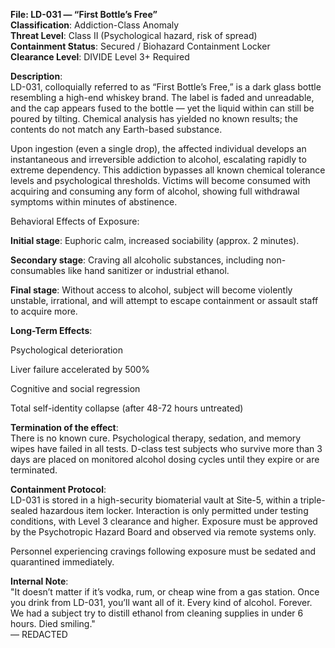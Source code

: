 **File: LD-031 — “First Bottle’s Free”**  
**Classification**: Addiction-Class Anomaly  
**Threat Level**: Class II (Psychological hazard, risk of spread)  
**Containment Status**: Secured / Biohazard Containment Locker  
**Clearance Level**: DIVIDE Level 3+ Required  








**Description**:  
LD-031, colloquially referred to as “First Bottle’s Free,” is a dark glass bottle resembling a high-end whiskey brand. The label is faded and unreadable, and the cap appears fused to the bottle — yet the liquid within can still be poured by tilting. Chemical analysis has yielded no known results; the contents do not match any Earth-based substance.  

Upon ingestion (even a single drop), the affected individual develops an instantaneous and irreversible addiction to alcohol, escalating rapidly to extreme dependency. This addiction bypasses all known chemical tolerance levels and psychological thresholds. Victims will become consumed with acquiring and consuming any form of alcohol, showing full withdrawal symptoms within minutes of abstinence.  

Behavioral Effects of Exposure:  

**Initial stage**: Euphoric calm, increased sociability (approx. 2 minutes).  

**Secondary stage**: Craving all alcoholic substances, including non-consumables like hand sanitizer or industrial ethanol.  

**Final stage**: Without access to alcohol, subject will become violently unstable, irrational, and will attempt to escape containment or assault staff to acquire more.    

**Long-Term Effects**:  

Psychological deterioration  

Liver failure accelerated by 500%  

Cognitive and social regression  
 
Total self-identity collapse (after 48-72 hours untreated)  

**Termination of the effect**:  
There is no known cure. Psychological therapy, sedation, and memory wipes have failed in all tests. D-class test subjects who survive more than 3 days are placed on monitored alcohol dosing cycles until they expire or are terminated.  

**Containment Protocol**:  
LD-031 is stored in a high-security biomaterial vault at Site-5, within a triple-sealed hazardous item locker. Interaction is only permitted under testing conditions, with Level 3 clearance and higher. Exposure must be approved by the Psychotropic Hazard Board and observed via remote systems only.  

Personnel experiencing cravings following exposure must be sedated and quarantined immediately.  

**Internal Note**:  
"It doesn’t matter if it’s vodka, rum, or cheap wine from a gas station. Once you drink from LD-031, you’ll want all of it. Every kind of alcohol. Forever. We had a subject try to distill ethanol from cleaning supplies in under 6 hours. Died smiling."  
— REDACTED  

